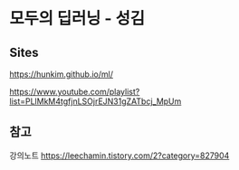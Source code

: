 # 모두의 딥러닝 - 성김

## Sites

https://hunkim.github.io/ml/

https://www.youtube.com/playlist?list=PLlMkM4tgfjnLSOjrEJN31gZATbcj_MpUm




## 참고

강의노트  https://leechamin.tistory.com/2?category=827904

